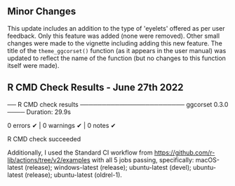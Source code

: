 ## Minor Changes

This update includes an addition to the type of 'eyelets' offered as per user feedback. Only this feature was added (none were removed). Other small changes were made to the vignette including adding this new feature. The title of the `theme_ggcorset()` function (as it appears in the user manual) was updated to reflect the name of the function (but no changes to this function itself were made).

## R CMD Check Results - June 27th 2022

── R CMD check results ──────────────────────── ggcorset 0.3.0 ────
Duration: 29.9s

0 errors ✔ | 0 warnings ✔ | 0 notes ✔

R CMD check succeeded

Additionally, I used the Standard CI workflow from https://github.com/r-lib/actions/tree/v2/examples with all 5 jobs passing, specifically: macOS-latest (release); windows-latest (release); ubuntu-latest (devel); ubuntu-latest (release); ubuntu-latest (oldrel-1).

